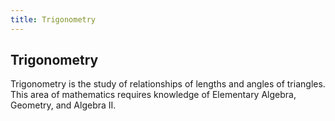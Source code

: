 ```yaml
---
title: Trigonometry
---
```

## Trigonometry

Trigonometry is the study of relationships of lengths and angles of triangles. This area of mathematics requires knowledge of Elementary Algebra, Geometry, and Algebra II. 



